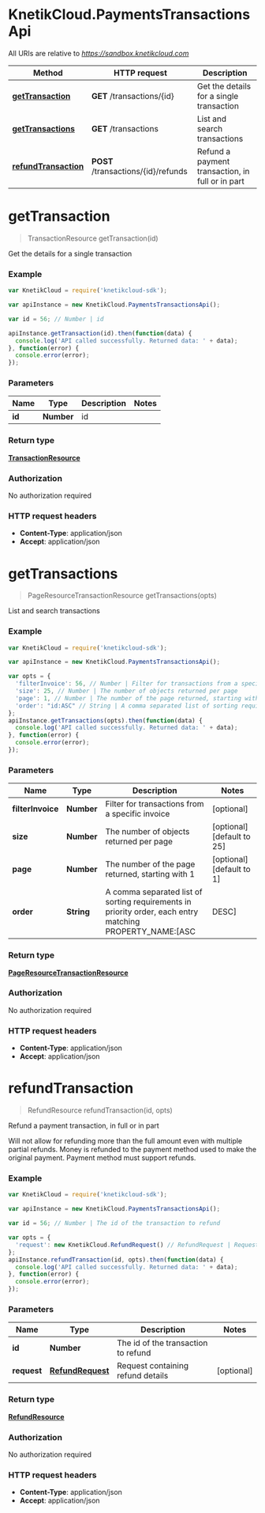 # KnetikCloud.PaymentsTransactionsApi

All URIs are relative to *https://sandbox.knetikcloud.com*

Method | HTTP request | Description
------------- | ------------- | -------------
[**getTransaction**](PaymentsTransactionsApi.md#getTransaction) | **GET** /transactions/{id} | Get the details for a single transaction
[**getTransactions**](PaymentsTransactionsApi.md#getTransactions) | **GET** /transactions | List and search transactions
[**refundTransaction**](PaymentsTransactionsApi.md#refundTransaction) | **POST** /transactions/{id}/refunds | Refund a payment transaction, in full or in part


<a name="getTransaction"></a>
# **getTransaction**
> TransactionResource getTransaction(id)

Get the details for a single transaction

### Example
```javascript
var KnetikCloud = require('knetikcloud-sdk');

var apiInstance = new KnetikCloud.PaymentsTransactionsApi();

var id = 56; // Number | id

apiInstance.getTransaction(id).then(function(data) {
  console.log('API called successfully. Returned data: ' + data);
}, function(error) {
  console.error(error);
});

```

### Parameters

Name | Type | Description  | Notes
------------- | ------------- | ------------- | -------------
 **id** | **Number**| id | 

### Return type

[**TransactionResource**](TransactionResource.md)

### Authorization

No authorization required

### HTTP request headers

 - **Content-Type**: application/json
 - **Accept**: application/json

<a name="getTransactions"></a>
# **getTransactions**
> PageResourceTransactionResource getTransactions(opts)

List and search transactions

### Example
```javascript
var KnetikCloud = require('knetikcloud-sdk');

var apiInstance = new KnetikCloud.PaymentsTransactionsApi();

var opts = { 
  'filterInvoice': 56, // Number | Filter for transactions from a specific invoice
  'size': 25, // Number | The number of objects returned per page
  'page': 1, // Number | The number of the page returned, starting with 1
  'order': "id:ASC" // String | A comma separated list of sorting requirements in priority order, each entry matching PROPERTY_NAME:[ASC|DESC]
};
apiInstance.getTransactions(opts).then(function(data) {
  console.log('API called successfully. Returned data: ' + data);
}, function(error) {
  console.error(error);
});

```

### Parameters

Name | Type | Description  | Notes
------------- | ------------- | ------------- | -------------
 **filterInvoice** | **Number**| Filter for transactions from a specific invoice | [optional] 
 **size** | **Number**| The number of objects returned per page | [optional] [default to 25]
 **page** | **Number**| The number of the page returned, starting with 1 | [optional] [default to 1]
 **order** | **String**| A comma separated list of sorting requirements in priority order, each entry matching PROPERTY_NAME:[ASC|DESC] | [optional] [default to id:ASC]

### Return type

[**PageResourceTransactionResource**](PageResourceTransactionResource.md)

### Authorization

No authorization required

### HTTP request headers

 - **Content-Type**: application/json
 - **Accept**: application/json

<a name="refundTransaction"></a>
# **refundTransaction**
> RefundResource refundTransaction(id, opts)

Refund a payment transaction, in full or in part

Will not allow for refunding more than the full amount even with multiple partial refunds. Money is refunded to the payment method used to make the original payment. Payment method must support refunds.

### Example
```javascript
var KnetikCloud = require('knetikcloud-sdk');

var apiInstance = new KnetikCloud.PaymentsTransactionsApi();

var id = 56; // Number | The id of the transaction to refund

var opts = { 
  'request': new KnetikCloud.RefundRequest() // RefundRequest | Request containing refund details
};
apiInstance.refundTransaction(id, opts).then(function(data) {
  console.log('API called successfully. Returned data: ' + data);
}, function(error) {
  console.error(error);
});

```

### Parameters

Name | Type | Description  | Notes
------------- | ------------- | ------------- | -------------
 **id** | **Number**| The id of the transaction to refund | 
 **request** | [**RefundRequest**](RefundRequest.md)| Request containing refund details | [optional] 

### Return type

[**RefundResource**](RefundResource.md)

### Authorization

No authorization required

### HTTP request headers

 - **Content-Type**: application/json
 - **Accept**: application/json

